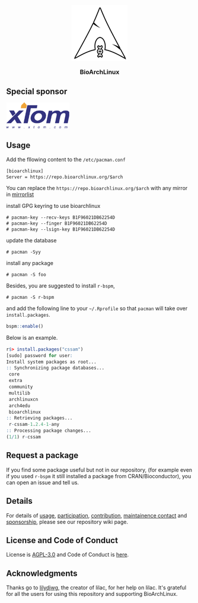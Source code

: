 <h3 align="center">
<img src="https://raw.githubusercontent.com/BioArchLinux/Packages/master/logo/bioarchlinux.png" alt="BioArchLinux" width="150">
</p>
BioArchLinux</h3>

## Special sponsor

<div>
<a href="https://v.ps/" target="_blank"><img height="70px" src="https://raw.githubusercontent.com/BioArchLinux/Packages/master/logo/xtom.png"></a>
</div>

## Usage

Add the fllowing content to the `/etc/pacman.conf`
```
[bioarchlinux]
Server = https://repo.bioarchlinux.org/$arch
```
You can replace the `https://repo.bioarchlinux.org/$arch` with any mirror in [mirrorlist](https://raw.githubusercontent.com/BioArchLinux/mirror/main/mirrorlist.bio)

install GPG keyring to use bioarchlinux
```
# pacman-key --recv-keys B1F96021DB62254D
# pacman-key --finger B1F96021DB62254D
# pacman-key --lsign-key B1F96021DB62254D
```

update the database
```
# pacman -Syy
```

install any package
```
# pacman -S foo
```
Besides, you are suggested to install `r-bspm`,
```
# pacman -S r-bspm
```
and add the following line to your `~/.Rprofile` so that `pacman` will take over `install.packages`.
```R
bspm::enable()
```
Below is an example.
```R
r$> install.packages("cssam")
[sudo] password for user:
Install system packages as root...
:: Synchronizing package databases...
 core
 extra
 community
 multilib
 archlinuxcn
 arch4edu
 bioarchlinux
:: Retrieving packages...
 r-cssam-1.2.4-1-any
:: Processing package changes...
(1/1) r-cssam
```
## Request a package
If you find some package useful but not in our repository, (for example even if you used `r-bspm` it still installed a package from CRAN/Bioconductor),
you can open an issue and tell us.

## Details

For details of [usage](https://github.com/BioArchLinux/Packages/wiki/Usage), [participation](https://github.com/BioArchLinux/Packages/wiki/Participation), [contribution](https://github.com/BioArchLinux/Packages/wiki/Contribution-to-the-repository), [maintainence contact](https://github.com/BioArchLinux/Packages/wiki/Become-maintainer) and [sponsorship](https://github.com/BioArchLinux/Packages/wiki/Sponsorship), please see our repository wiki page.

## License and Code of Conduct

License is [AGPL-3.0](./LICENSE) and Code of Conduct is [here](./CODE_OF_CONDUCT.md).

## Acknowledgments

Thanks go to [lilydjwg](https://github.com/lilydjwg), the creator of lilac, for her help on lilac. It's grateful for all the users for using this repository and supporting BioArchLinux.
